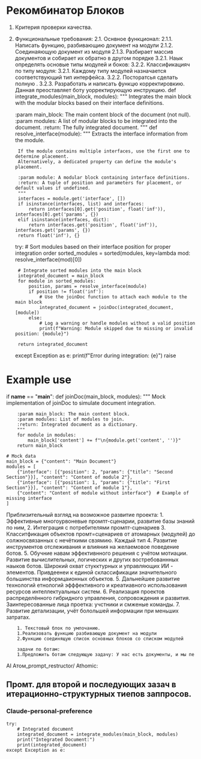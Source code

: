 # Рекомбинатор Блоков

1. Критерия проверки качества.
2. Функциональные требования:
2.1. Оснвное функционал:
2.1.1. Написать функцию, разбивающию документ на модули
2.1.2. Соединаяющую документ из модуля
2.1.3. Разбирает массив документов и собирает их обратно в другом порядке
3.2.1. Наык определять основые типы модулей и боков:
3.2.2. Классификацияч по типу модуля:
  3.2.1. Каждому типу модулей назначается соответствующий тип интерфейса.
  3.2.2. Посторатсья сделать полную . 
  3.2.3. Разработать и написать функцю корректировкию. Данная преоставляет боту уорректирующую инструкцию.
  def integrate_modules(main_block, modules):
    """
    Integrates the main block with the modular blocks based on their interface definitions.

    :param main_block: The main content block of the document (not null).
    :param modules: A list of modular blocks to be integrated into the document.
    :return: The fully integrated document.
    """
    def resolve_interface(module):
        """
        Extracts the interface information from the module.

        If the module contains multiple interfaces, use the first one to determine placement.
        Alternatively, a dedicated property can define the module's placement.

        :param module: A modular block containing interface definitions.
        :return: A tuple of position and parameters for placement, or default values if undefined.
        """
        interfaces = module.get('interface', [])
        if isinstance(interfaces, list) and interfaces:
            return interfaces[0].get('position', float('inf')), interfaces[0].get('params', {})
        elif isinstance(interfaces, dict):
            return interfaces.get('position', float('inf')), interfaces.get('params', {})
        return float('inf'), {}

    try:
        # Sort modules based on their interface position for proper integration order
        sorted_modules = sorted(modules, key=lambda mod: resolve_interface(mod)[0])

        # Integrate sorted modules into the main block
        integrated_document = main_block
        for module in sorted_modules:
            position, params = resolve_interface(module)
            if position != float('inf'):
                # Use the joinDoc function to attach each module to the main block
                integrated_document = joinDoc(integrated_document, [module])
            else:
                # Log a warning or handle modules without a valid position
                print(f"Warning: Module skipped due to missing or invalid position: {module}")

        return integrated_document

    except Exception as e:
        print(f"Error during integration: {e}")
        raise

# Example use
if __name__ == "__main__":
    def joinDoc(main_block, modules):
        """
        Mock implementation of joinDoc to simulate document integration.

        :param main_block: The main content block.
        :param modules: List of modules to join.
        :return: Integrated document as a dictionary.
        """
        for module in modules:
            main_block['content'] += f"\n{module.get('content', '')}"
        return main_block

    # Mock data
    main_block = {"content": "Main Document"}
    modules = [
        {"interface": [{"position": 2, "params": {"title": "Second Section"}}], "content": "Content of module 2"},
        {"interface": [{"position": 1, "params": {"title": "First Section"}}], "content": "Content of module 1"},
        {"content": "Content of module without interface"}  # Example of missing interface
    ]
Приблизительный взгляд на возможное развитие проекта:
	1. Эффективные многоурвоневые промпт-сценарии, развитие базы знаний по ним,
	2. Интеграция с потребителями промпт-сценариев
	3. Класситфикация объектов промт=сценариев от атомарных (модулей) до солжносвязанных с нечёткими свзямию. Каждый тип
	4. Развитие инструментов отслеживания и влияния на желаемовое поведение ботов.
	5. Обучние навам эффективнного решения с учётом мотиации.
	Развитие вычислительных, логических и других востребованнных наыков ботов. Широкий охват стукктурных и управляющих ИИ - элементов. Привдеенеи к единой склассификации значительного большинства информцаионных объектов.
	5. Дальнейшее развитие технологий етнологий эфффективного и креатиавного использования ресурсов интеллектуальных систем.
	6. Реализация проектов распределённого гибридного управления, сопровождения и развития. Заинтересованные лица проетка: учстники и смженые команды.
	7. Развитие детализации, учёт болольшей информации при меньших затратах.


        

        1. Текстовый блок по умлочанию.
        1.Реализовать функцию разбивающую документ на модули
        2.Функцию соединящую список основных блоков со списком модулей 
        
        задачи по ботам:
        1.Предложить ботам следующую задачу: У нас есть документы, и мы пе

AI
Атом_prompt_restructor/
Athomic: 




## Промт. для второй и последующих зазач в итерационно-структурных тиепов заппросов.


### Claude-personal-preference

    try:
        # Integrated document
        integrated_document = integrate_modules(main_block, modules)
        print("Integrated Document:")
        print(integrated_document)
    except Exception as e:
        